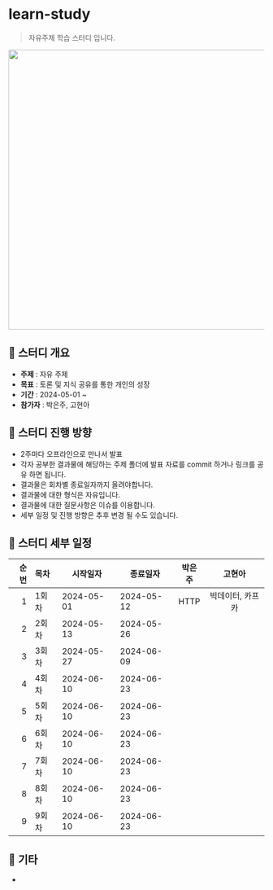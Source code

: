 learn-study
=============
> 자유주제 학습 스터디 입니다.

<p align="center">
  <img src="https://img.freepik.com/premium-vector/coding-programmer-developer-flat-vector-illustration-template_128772-814.jpg?w=2000" width="700" height="550">
</p>

## :triangular_flag_on_post:  스터디 개요
+ **주제** : 자유 주제
+ **목표** : 토론 및 지식 공유를 통한 개인의 성장
+ **기간** : 2024-05-01 ~
+ **참가자** : 박은주, 고현아 
 
## :triangular_flag_on_post: 스터디 진행 방향
+ 2주마다 오프라인으로 만나서 발표
+ 각자 공부한 결과물에 해당하는 주제 폴더에 발표 자료를 commit 하거나 링크를 공유 하면 됩니다.
+ 결과물은 회차별 종료일자까지 올려야합니다.
+ 결과물에 대한 형식은 자유입니다.
+ 결과물에 대한 질문사항은 이슈를 이용합니다.
+ 세부 일정 및 진행 방향은 추후 변경 될 수도 있습니다.

## :triangular_flag_on_post: 스터디 세부 일정
| 순번 | 목차              | 시작일자 | 종료일자 | 박은주 | 고현아 |
| ------: | :---------------| -------|-------|:-------:|:-------:|
| 1 | 1회차 | 2024-05-01 | 2024-05-12 | HTTP | 빅데이터, 카프카  |
| 2 | 2회차 | 2024-05-13 | 2024-05-26 |  |  |
| 3 | 3회차 | 2024-05-27 | 2024-06-09 |  |  |
| 4 | 4회차 | 2024-06-10 | 2024-06-23 |  |  |
| 5 | 5회차 | 2024-06-10 | 2024-06-23 |  |  |
| 6 | 6회차 | 2024-06-10 | 2024-06-23 |  |  |
| 7 | 7회차 | 2024-06-10 | 2024-06-23 |  |  |
| 8 | 8회차 | 2024-06-10 | 2024-06-23 |  |  |
| 9 | 9회차 | 2024-06-10 | 2024-06-23 |  |  |

## :triangular_flag_on_post:  기타
+ 
